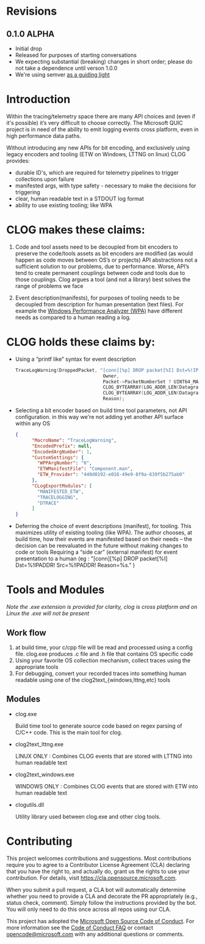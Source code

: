 ﻿# Revisions
## 0.1.0 ALPHA
* Initial drop
* Released for purposes of starting conversations
* We expecting substantial (breaking) changes in short order;  please do not take a dependence until verson 1.0.0
* We're using semver [as a guiding light](https://semver.org/spec/v2.0.0.html)


# Introduction
Within the tracing/telemetry space there are many API choices and (even if it's possible) it’s very difficult to choose correctly. The Microsoft QUIC project is in need of the ability to emit logging events cross platform, even in high performance data paths.

Without introducing any new APIs for bit encoding, and exclusively using legacy encoders and tooling (ETW on Windows, LTTNG on linux) CLOG provides:

* durable ID's, which are required for telemetry pipelines to trigger collections upon failure
* manifested args, with type safety - necessary to make the decisions for triggering
* clear, human readable text in a STDOUT log format
* ability to use existing tooling;  like WPA

# CLOG makes these claims:

1. Code and tool assets need to be decoupled from bit encoders to preserve the code/tools assets as bit encoders are modified (as would happen as code moves between OS’s or projects)
API abstractions not a sufficient solution to our problems, due to performance. Worse, API’s tend to create permanent couplings between code and tools due to those couplings.
Clog argues a tool (and not a library) best solves the range of problems we face

2. Event description(manifests), for purposes of tooling needs to be decoupled from description for human presentation (text files). For example the [Windows Performance Analyzer (WPA)](https://docs.microsoft.com/en-us/windows-hardware/test/wpt/windows-performance-analyzer) have different needs as compared to a human reading a log.


# CLOG holds these claims by:

* Using a “printf like” syntax for event description
    ```cpp
    TraceLogWarning(DroppedPacket, "[conn][%p] DROP packet[%I] Dst=%!IPADDR! Src=%!IPADDR! Reason=%s.",
                                    Owner,
                                    Packet->PacketNumberSet ? UINT64_MAX : Packet->PacketNumber,
                                    CLOG_BYTEARRAY(LOG_ADDR_LEN(Datagram->Tuple->LocalAddress), (uint8_t*)&Datagram->Tuple->LocalAddress),
                                    CLOG_BYTEARRAY(LOG_ADDR_LEN(Datagram->Tuple->RemoteAddress), (uint8_t*)&Datagram->Tuple->RemoteAddress),
                                    Reason);
    ```


* Selecting a bit encoder based on build time tool parameters, not API configuration. in this way we're not adding yet another API surface within any OS


    ```json
    {
          "MacroName": "TraceLogWarning",
          "EncodedPrefix": null,
          "EncodedArgNumber": 1,
          "CustomSettings": {
            "WPPArgNumber": "0",
            "ETWManifestFile": "Component.man",
            "ETW_Provider": "440d0192-e016-49e9-8f9a-639f5b275ab0"
          },
          "CLogExportModules": [
            "MANIFESTED_ETW",
            "TRACELOGGING",
            "DTRACE"
          ]
    }
    ```


* Deferring the choice of event descriptions (manifest), for tooling. This maximizes utility of existing tooling (like WPA). The author chooses, at build time, how their events are manifested based on their needs – the decision can be reevaluated in the future without making changes to code or tools
Requiring a “side car” (external manifest) for event presentation to a human (eg : "[conn][%p] DROP packet[%I] Dst=%!IPADDR! Src=%!IPADDR! Reason=%s." )


# Tools and Modules
*Note the .exe extension is provided for clarity,  clog is cross platform and on Linux the .exe will not be present*

## Work flow

1. at build time, your c/cpp file will be read and processed using a config file.  clog.exe produces .c file and .h file that contains OS specific code
2. Using your favorite OS collection mechanism, collect traces using the appropriate tools
3. For debugging, convert your recorded traces into something human readable using one of the clog2text_{windows,lttng,etc} tools


## Modules

* clog.exe
    
    Build time tool to generate source code based on regex parsing of C/C++ code.  This is the main tool for clog.

* clog2text_lttng.exe

    LINUX ONLY : Combines CLOG events that are stored with LTTNG into human readable text

* clog2text_windows.exe

    WINDOWS ONLY : Combines CLOG events that are stored with ETW into human readable text 
    
* clogutils.dll

    Utility library used between clog.exe and other clog tools.

# Contributing

This project welcomes contributions and suggestions.  Most contributions require you to agree to a
Contributor License Agreement (CLA) declaring that you have the right to, and actually do, grant us
the rights to use your contribution. For details, visit https://cla.opensource.microsoft.com.

When you submit a pull request, a CLA bot will automatically determine whether you need to provide
a CLA and decorate the PR appropriately (e.g., status check, comment). Simply follow the instructions
provided by the bot. You will only need to do this once across all repos using our CLA.

This project has adopted the [Microsoft Open Source Code of Conduct](https://opensource.microsoft.com/codeofconduct/).
For more information see the [Code of Conduct FAQ](https://opensource.microsoft.com/codeofconduct/faq/) or
contact [opencode@microsoft.com](mailto:opencode@microsoft.com) with any additional questions or comments.

